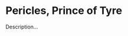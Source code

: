 <!-- ======================================================================
--- Search engine
title:          Pericles, Prince of Tyre
keywords:       Pericles, Prince of Tyre, Shakespeare, comedy
description:    Pericles, Prince of Tyre by William Shakespeare.
--- Menu system
order:          110
text:           Pericles, Prince of Tyre
hidden:         false
umbel:          false
--- Page properties
id:             
document:       
layout:         layout-2-left
$-left:         play-list
======================================================================= -->

# Pericles, Prince of Tyre

Description...
